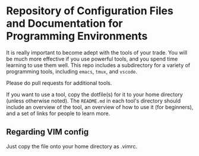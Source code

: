 # Repository of Configuration Files and Documentation for Programming Environments

It is really important to become adept with the tools of your trade.
You will be much more effective if you use powerful tools, and you spend time learning to use them well.
This repo includes a subdirectory for a variety of programming tools, including `emacs`, `tmux`, and `vscode`.

Please do pull requests for additional tools.

If you want to use a tool, copy the dotfile(s) for it to your home directory (unless otherwise noted).
The `README.md` in each tool's directory should include an overview of the tool, an overview of how to use it (for beginners), and a set of links for people to learn more.

## Regarding VIM config
Just copy the file onto your home directory as .vimrc.
